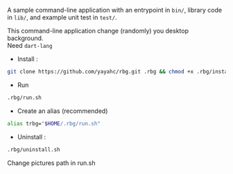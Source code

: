 A sample command-line application with an entrypoint in `bin/`, library code
in `lib/`, and example unit test in `test/`.

This command-line application change (randomly) you desktop background.    
Need `dart-lang`

- Install :
```bash
git clone https://github.com/yayahc/rbg.git .rbg && chmod +x .rbg/install.sh && .rbg/install.sh
```

- Run
```bash
.rbg/run.sh
```

- Create an alias (recommended)
```bash
alias trbg="$HOME/.rbg/run.sh"
```

- Uninstall :
```bash
.rbg/uninstall.sh
```

Change pictures path in run.sh